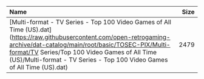 |Name|Size|
|:---|---:|
|[Multi-format - TV Series - Top 100 Video Games of All Time (US).dat](https://raw.githubusercontent.com/open-retrogaming-archive/dat-catalog/main/root/basic/TOSEC-PIX/Multi-format/TV Series/Top 100 Video Games of All Time (US)/Multi-format - TV Series - Top 100 Video Games of All Time (US).dat)|2479|
